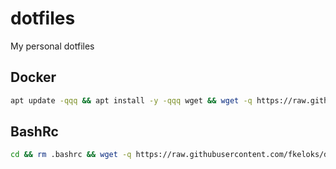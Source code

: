 # dotfiles
My personal dotfiles

## Docker
```bash
apt update -qqq && apt install -y -qqq wget && wget -q https://raw.githubusercontent.com/fkeloks/dotfiles/master/install.sh && bash install.sh;
```

## BashRc
```bash
cd && rm .bashrc && wget -q https://raw.githubusercontent.com/fkeloks/dotfiles/master/.bashrc && source .bashrc;
```
